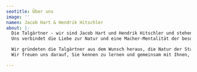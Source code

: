 ```yaml
---
seotitle: Über uns
image: ''
namen: Jacob Hart & Hendrik Hitschler
about: |-
  Die Talgärtner - wir sind Jacob Hart und Hendrik Hitschler und stehen für persönlichen und hochwertigen Garten- und Landschaftsbau.
  Uns verbindet die Liebe zur Natur und eine Macher-Mentalität der besonderen Art.

  Wir gründeten die Talgärtner aus dem Wunsch heraus, die Natur der Stadt näher zu bringen und unser gelerntes Handwerk zum eigenen Business zu machen. Professionalität hat bei uns oberste Priorität - dabei darf die Nähe zum Kunden nicht fehlen!
  Wir freuen uns darauf, Sie kennen zu lernen und gemeinsam mit Ihnen, ihren Garten neu zu gestalten.

---
```

